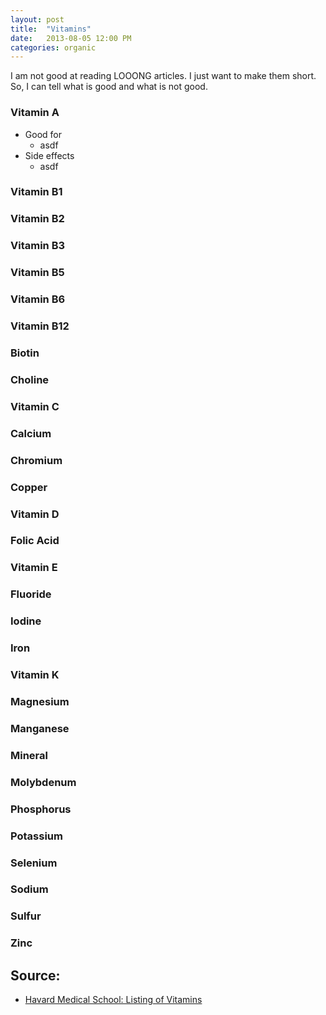 ```yaml
---
layout: post
title:  "Vitamins"
date:   2013-08-05 12:00 PM
categories: organic
---
```


I am not good at reading LOOONG articles.  I just want to make them short. So, I can tell what is good and what is not good.

### Vitamin A
* Good for
    * asdf
* Side effects
    * asdf

### Vitamin B1
### Vitamin B2
### Vitamin B3
### Vitamin B5
### Vitamin B6
### Vitamin B12
### Biotin
### Choline
### Vitamin C
### Calcium
### Chromium
### Copper
### Vitamin D
### Folic Acid
### Vitamin E
### Fluoride
### Iodine
### Iron
### Vitamin K
### Magnesium
### Manganese
### Mineral
### Molybdenum
### Phosphorus
### Potassium
### Selenium
### Sodium
### Sulfur
### Zinc




## Source:
* [Havard Medical School: Listing of Vitamins][1]

[1]: http://www.health.harvard.edu/newsweek/Listing_of_vitamins.htm

